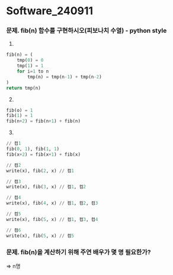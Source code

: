 # Software_240911

### 문제. fib(n) 함수를 구현하시오(피보나치 수열) - python style

1.

```python
fib(n) = (
	tmp(0) = 0
	tmp(1) = 1
	for i=1 to n
		tmp(n) = tmp(n-1) + tmp(n-2)
)
return tmp(n)
```

2.

```python
fib(o) = 1
fib(1) = 1
fib(n+2) = fib(n+1) + fib(n)
```

3.

```python
// 컴1
fib(0, 1), fib(1, 1)
fib(x+2) = fib(x+1) + fib(x)

// 컴2
write(x), fib(2, x) // 컴1

// 컴3
write(x), fib(3, x) // 컴1, 컴2

// 컴4
write(x), fib(4, x) // 컴1, 컴2, 컴3

// 컴5
write(x), fib(5, x) // 컴1, 컴3, 컴4

// 컴6
write(x), fib(5, x) // 컴5
```

### 문제. fib(n)을 계산하기 위해 주연 배우가 몇 명 필요한가?

=> n명